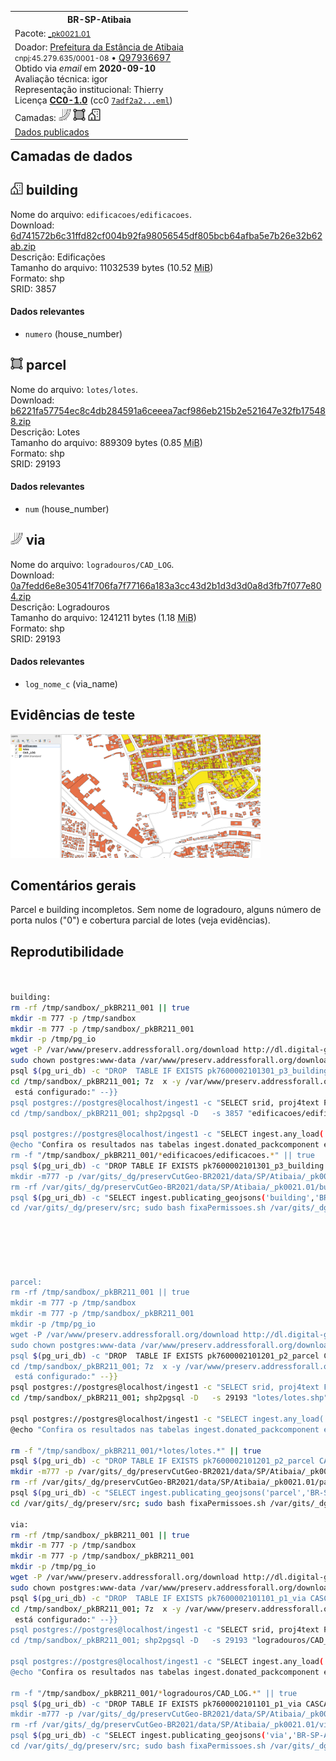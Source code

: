 <aside>
<table align="right">
<tr><th>BR-SP-Atibaia</th></tr>
<tr><td>
Pacote: <a target="_git" href="http://git.digital-guard.org/preserv-BR/blob/main/data/SP/Atibaia/_pk0021.01"><small>_pk0021.01</small></a>
</td></tr>
<tr><td>
Doador: <a rel="external" target="_doador" href="http://www.prefeituradeatibaia.com.br/">Prefeitura da Estância de Atibaia</a><br/>
<small>cnpj:45.279.635/0001-08</small> • <a rel="external" target="_doador" href="https://www.wikidata.org/wiki/Q97936697">Q97936697</a></small><br/>
Obtido via <i>email</i> em <b>2020-09-10</b><br/>
Avaliação técnica: igor<br/>
Representação institucional: Thierry<br/>
Licença <a rel="external" target="_doador" href="https://creativecommons.org/publicdomain/zero/1.0/"><b>CC0-1.0</b></a> (cc0 <a title="SHA256 7adf2a2ec5348c05db9a52eedccdfb065352d363ff617d6167cf6202e30ee4af.eml" href="http://dl.digital-guard.org/7adf2a2ec5348c05db9a52eedccdfb065352d363ff617d6167cf6202e30ee4af.eml"><code>7adf2a2...eml</code></a>)
</td></tr>
<tr><td>Camadas: <a title="via" href="#-via"><img src="https://raw.githubusercontent.com/digital-guard/preserv/main/docs/assets/layerIcon-via.png" alt="via" width="20"/></a> <a title="parcel" href="#-parcel"><img src="https://raw.githubusercontent.com/digital-guard/preserv/main/docs/assets/layerIcon-parcel.png" alt="parcel" width="20"/></a> <a title="building" href="#-building"><img src="https://raw.githubusercontent.com/digital-guard/preserv/main/docs/assets/layerIcon-building.png" alt="building" width="20"/></a> </td></tr>
<tr><td><a href="http://git.digital-guard.org/preservCutGeo-BR2021/tree/main/data/SP/Atibaia/_pk0021.01">Dados publicados</a></td></tr>
</table>
</aside>

<section>

# Camadas de dados
## <img src="https://raw.githubusercontent.com/digital-guard/preserv/main/docs/assets/layerIcon-building.png" alt="building" width="20"/> building

Nome do arquivo: `edificacoes/edificacoes`.<br/>Download: [6d741572b6c31ffd82cf004b92fa98056545df805bcb64afba5e7b26e32b62ab.zip](http://dl.digital-guard.org/6d741572b6c31ffd82cf004b92fa98056545df805bcb64afba5e7b26e32b62ab.zip)<br/>Descrição: Edificações<br/>Tamanho do arquivo: 11032539 bytes (10.52 <abbr title="mebibyte">MiB</abbr>)<br/>Formato: shp<br/>SRID: 3857

#### Dados relevantes
* `numero` (house_number)









## <img src="https://raw.githubusercontent.com/digital-guard/preserv/main/docs/assets/layerIcon-parcel.png" alt="parcel" width="20"/> parcel

Nome do arquivo: `lotes/lotes`.<br/>Download: [b6221fa57754ec8c4db284591a6ceeea7acf986eb215b2e521647e32fb175488.zip](http://dl.digital-guard.org/b6221fa57754ec8c4db284591a6ceeea7acf986eb215b2e521647e32fb175488.zip)<br/>Descrição: Lotes<br/>Tamanho do arquivo: 889309 bytes (0.85 <abbr title="mebibyte">MiB</abbr>)<br/>Formato: shp<br/>SRID: 29193

#### Dados relevantes
* `num` (house_number)









## <img src="https://raw.githubusercontent.com/digital-guard/preserv/main/docs/assets/layerIcon-via.png" alt="via" width="20"/> via

Nome do arquivo: `logradouros/CAD_LOG`.<br/>Download: [0a7fedd6e8e30541f706fa7f77166a183a3cc43d2b1d3d3d0a8d3fb7f077e804.zip](http://dl.digital-guard.org/0a7fedd6e8e30541f706fa7f77166a183a3cc43d2b1d3d3d0a8d3fb7f077e804.zip)<br/>Descrição: Logradouros<br/>Tamanho do arquivo: 1241211 bytes (1.18 <abbr title="mebibyte">MiB</abbr>)<br/>Formato: shp<br/>SRID: 29193

#### Dados relevantes
* `log_nome_c` (via_name)











# Evidências de teste
<img src="qgis.png" width="400"/>

# Comentários gerais
Parcel e building incompletos. Sem nome de logradouro, alguns número de porta nulos (&quot;0&quot;) e cobertura parcial de lotes (veja evidências).

</section>
<section>

# Reprodutibilidade

```bash


building:
rm -rf /tmp/sandbox/_pkBR211_001 || true
mkdir -m 777 -p /tmp/sandbox
mkdir -m 777 -p /tmp/sandbox/_pkBR211_001
mkdir -p /tmp/pg_io
wget -P /var/www/preserv.addressforall.org/download http://dl.digital-guard.org/6d741572b6c31ffd82cf004b92fa98056545df805bcb64afba5e7b26e32b62ab.zip
sudo chown postgres:www-data /var/www/preserv.addressforall.org/download/6d741572b6c31ffd82cf004b92fa98056545df805bcb64afba5e7b26e32b62ab.zip && sudo chmod 664 /var/www/preserv.addressforall.org/download/6d741572b6c31ffd82cf004b92fa98056545df805bcb64afba5e7b26e32b62ab.zip
psql $(pg_uri_db) -c "DROP  TABLE IF EXISTS pk7600002101301_p3_building CASCADE"
cd /tmp/sandbox/_pkBR211_001; 7z  x -y /var/www/preserv.addressforall.org/download/6d741572b6c31ffd82cf004b92fa98056545df805bcb64afba5e7b26e32b62ab.zip "*edificacoes/edificacoes*" ; chmod -R a+rwx . > /dev/null
 está configurado:" --}}
psql postgres://postgres@localhost/ingest1 -c "SELECT srid, proj4text FROM spatial_ref_sys where srid=3857"
cd /tmp/sandbox/_pkBR211_001; shp2pgsql -D   -s 3857 "edificacoes/edificacoes.shp" pk7600002101301_p3_building | psql -q postgres://postgres@localhost/ingest1 2> /dev/null

psql postgres://postgres@localhost/ingest1 -c "SELECT ingest.any_load('shp2sql','/tmp/sandbox/_pkBR211_001/edificacoes/edificacoes.shp','building_full','pk7600002101301_p3_building','7600002101301','6d741572b6c31ffd82cf004b92fa98056545df805bcb64afba5e7b26e32b62ab.zip',array['gid', 'numero as house_number', 'geom'],5,1)"
@echo "Confira os resultados nas tabelas ingest.donated_packcomponent e ingest.feature_asis".
rm -f "/tmp/sandbox/_pkBR211_001/*edificacoes/edificacoes.*" || true
psql $(pg_uri_db) -c "DROP TABLE IF EXISTS pk7600002101301_p3_building CASCADE"
mkdir -m777 -p /var/gits/_dg/preservCutGeo-BR2021/data/SP/Atibaia/_pk0021.01/building
rm -rf /var/gits/_dg/preservCutGeo-BR2021/data/SP/Atibaia/_pk0021.01/building/*.geojson
psql $(pg_uri_db) -c "SELECT ingest.publicating_geojsons('building','BR-SP-Atibaia','/var/gits/_dg/preservCutGeo-BR2021/data/SP/Atibaia/_pk0021.01/building','1',9,3);"
cd /var/gits/_dg/preserv/src; sudo bash fixaPermissoes.sh /var/gits/_dg/preservCutGeo-BR2021/data/SP/Atibaia/_pk0021.01/building






parcel:
rm -rf /tmp/sandbox/_pkBR211_001 || true
mkdir -m 777 -p /tmp/sandbox
mkdir -m 777 -p /tmp/sandbox/_pkBR211_001
mkdir -p /tmp/pg_io
wget -P /var/www/preserv.addressforall.org/download http://dl.digital-guard.org/b6221fa57754ec8c4db284591a6ceeea7acf986eb215b2e521647e32fb175488.zip
sudo chown postgres:www-data /var/www/preserv.addressforall.org/download/b6221fa57754ec8c4db284591a6ceeea7acf986eb215b2e521647e32fb175488.zip && sudo chmod 664 /var/www/preserv.addressforall.org/download/b6221fa57754ec8c4db284591a6ceeea7acf986eb215b2e521647e32fb175488.zip
psql $(pg_uri_db) -c "DROP  TABLE IF EXISTS pk7600002101201_p2_parcel CASCADE"
cd /tmp/sandbox/_pkBR211_001; 7z  x -y /var/www/preserv.addressforall.org/download/b6221fa57754ec8c4db284591a6ceeea7acf986eb215b2e521647e32fb175488.zip "*lotes/lotes*" ; chmod -R a+rwx . > /dev/null
 está configurado:" --}}
psql postgres://postgres@localhost/ingest1 -c "SELECT srid, proj4text FROM spatial_ref_sys where srid=29193"
cd /tmp/sandbox/_pkBR211_001; shp2pgsql -D   -s 29193 "lotes/lotes.shp" pk7600002101201_p2_parcel | psql -q postgres://postgres@localhost/ingest1 2> /dev/null

psql postgres://postgres@localhost/ingest1 -c "SELECT ingest.any_load('shp2sql','/tmp/sandbox/_pkBR211_001/lotes/lotes.shp','parcel_none','pk7600002101201_p2_parcel','7600002101201','b6221fa57754ec8c4db284591a6ceeea7acf986eb215b2e521647e32fb175488.zip',array['gid', 'num as house_number', 'geom'],5,1)"
@echo "Confira os resultados nas tabelas ingest.donated_packcomponent e ingest.feature_asis".

rm -f "/tmp/sandbox/_pkBR211_001/*lotes/lotes.*" || true
psql $(pg_uri_db) -c "DROP TABLE IF EXISTS pk7600002101201_p2_parcel CASCADE"
mkdir -m777 -p /var/gits/_dg/preservCutGeo-BR2021/data/SP/Atibaia/_pk0021.01/parcel
rm -rf /var/gits/_dg/preservCutGeo-BR2021/data/SP/Atibaia/_pk0021.01/parcel/*.geojson
psql $(pg_uri_db) -c "SELECT ingest.publicating_geojsons('parcel','BR-SP-Atibaia','/var/gits/_dg/preservCutGeo-BR2021/data/SP/Atibaia/_pk0021.01/parcel','1',9,3);"
cd /var/gits/_dg/preserv/src; sudo bash fixaPermissoes.sh /var/gits/_dg/preservCutGeo-BR2021/data/SP/Atibaia/_pk0021.01/parcel

via:
rm -rf /tmp/sandbox/_pkBR211_001 || true
mkdir -m 777 -p /tmp/sandbox
mkdir -m 777 -p /tmp/sandbox/_pkBR211_001
mkdir -p /tmp/pg_io
wget -P /var/www/preserv.addressforall.org/download http://dl.digital-guard.org/0a7fedd6e8e30541f706fa7f77166a183a3cc43d2b1d3d3d0a8d3fb7f077e804.zip
sudo chown postgres:www-data /var/www/preserv.addressforall.org/download/0a7fedd6e8e30541f706fa7f77166a183a3cc43d2b1d3d3d0a8d3fb7f077e804.zip && sudo chmod 664 /var/www/preserv.addressforall.org/download/0a7fedd6e8e30541f706fa7f77166a183a3cc43d2b1d3d3d0a8d3fb7f077e804.zip
psql $(pg_uri_db) -c "DROP  TABLE IF EXISTS pk7600002101101_p1_via CASCADE"
cd /tmp/sandbox/_pkBR211_001; 7z  x -y /var/www/preserv.addressforall.org/download/0a7fedd6e8e30541f706fa7f77166a183a3cc43d2b1d3d3d0a8d3fb7f077e804.zip "*logradouros/CAD_LOG*" ; chmod -R a+rwx . > /dev/null
 está configurado:" --}}
psql postgres://postgres@localhost/ingest1 -c "SELECT srid, proj4text FROM spatial_ref_sys where srid=29193"
cd /tmp/sandbox/_pkBR211_001; shp2pgsql -D   -s 29193 "logradouros/CAD_LOG.shp" pk7600002101101_p1_via | psql -q postgres://postgres@localhost/ingest1 2> /dev/null

psql postgres://postgres@localhost/ingest1 -c "SELECT ingest.any_load('shp2sql','/tmp/sandbox/_pkBR211_001/logradouros/CAD_LOG.shp','via_full','pk7600002101101_p1_via','7600002101101','0a7fedd6e8e30541f706fa7f77166a183a3cc43d2b1d3d3d0a8d3fb7f077e804.zip',array['gid', 'log_nome_c as via_name', 'geom'],5,1)"
@echo "Confira os resultados nas tabelas ingest.donated_packcomponent e ingest.feature_asis".

rm -f "/tmp/sandbox/_pkBR211_001/*logradouros/CAD_LOG.*" || true
psql $(pg_uri_db) -c "DROP TABLE IF EXISTS pk7600002101101_p1_via CASCADE"
mkdir -m777 -p /var/gits/_dg/preservCutGeo-BR2021/data/SP/Atibaia/_pk0021.01/via
rm -rf /var/gits/_dg/preservCutGeo-BR2021/data/SP/Atibaia/_pk0021.01/via/*.geojson
psql $(pg_uri_db) -c "SELECT ingest.publicating_geojsons('via','BR-SP-Atibaia','/var/gits/_dg/preservCutGeo-BR2021/data/SP/Atibaia/_pk0021.01/via','1',9,3);"
cd /var/gits/_dg/preserv/src; sudo bash fixaPermissoes.sh /var/gits/_dg/preservCutGeo-BR2021/data/SP/Atibaia/_pk0021.01/via



```
</section>


